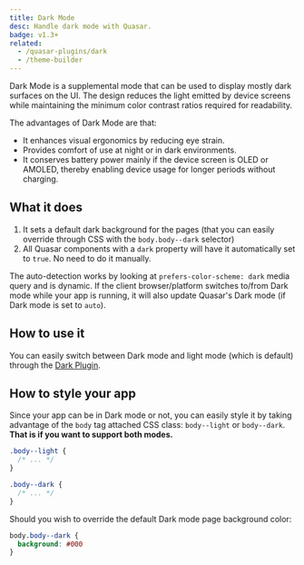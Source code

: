 ```yaml
---
title: Dark Mode
desc: Handle dark mode with Quasar.
badge: v1.3+
related:
  - /quasar-plugins/dark
  - /theme-builder
---
```


Dark Mode is a supplemental mode that can be used to display mostly dark surfaces on the UI. The design reduces the light emitted by device screens while maintaining the minimum color contrast ratios required for readability.

The advantages of Dark Mode are that:
* It enhances visual ergonomics by reducing eye strain.
* Provides comfort of use at night or in dark environments.
* It conserves battery power mainly if the device screen is OLED or AMOLED, thereby enabling device usage for longer periods without charging.

## What it does

1. It sets a default dark background for the pages (that you can easily override through CSS with the `body.body--dark` selector)
2. All Quasar components with a `dark` property will have it automatically set to `true`. No need to do it manually.

The auto-detection works by looking at `prefers-color-scheme: dark` media query and is dynamic. If the client browser/platform switches to/from Dark mode while your app is running, it will also update Quasar's Dark mode (if Dark mode is set to `auto`).

## How to use it

You can easily switch between Dark mode and light mode (which is default) through the [Dark Plugin](/quasar-plugins/dark).

## How to style your app

Since your app can be in Dark mode or not, you can easily style it by taking advantage of the `body` tag attached CSS class: `body--light` or `body--dark`. **That is if you want to support both modes.**

```css
.body--light {
  /* ... */
}

.body--dark {
  /* ... */
}
```

Should you wish to override the default Dark mode page background color:

```css
body.body--dark {
  background: #000
}
```
